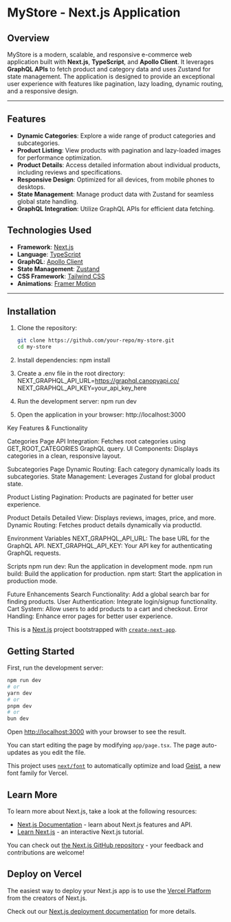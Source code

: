 # MyStore - Next.js Application

## Overview
MyStore is a modern, scalable, and responsive e-commerce web application built with **Next.js**, **TypeScript**, and **Apollo Client**. It leverages **GraphQL APIs** to fetch product and category data and uses Zustand for state management. The application is designed to provide an exceptional user experience with features like pagination, lazy loading, dynamic routing, and a responsive design.

---

## Features
- **Dynamic Categories**: Explore a wide range of product categories and subcategories.
- **Product Listing**: View products with pagination and lazy-loaded images for performance optimization.
- **Product Details**: Access detailed information about individual products, including reviews and specifications.
- **Responsive Design**: Optimized for all devices, from mobile phones to desktops.
- **State Management**: Manage product data with Zustand for seamless global state handling.
- **GraphQL Integration**: Utilize GraphQL APIs for efficient data fetching.

## Technologies Used
- **Framework**: [Next.js](https://nextjs.org/)
- **Language**: [TypeScript](https://www.typescriptlang.org/)
- **GraphQL**: [Apollo Client](https://www.apollographql.com/docs/react/)
- **State Management**: [Zustand](https://zustand-demo.pmnd.rs/)
- **CSS Framework**: [Tailwind CSS](https://tailwindcss.com/)
- **Animations**: [Framer Motion](https://www.framer.com/motion/)

---

## Installation

1. Clone the repository:
   ```bash
   git clone https://github.com/your-repo/my-store.git
   cd my-store

2. Install dependencies:
    npm install

3. Create a .env file in the root directory:
    NEXT_GRAPHQL_API_URL=https://graphql.canopyapi.co/
    NEXT_GRAPHQL_API_KEY=your_api_key_here

4. Run the development server:
    npm run dev

5. Open the application in your browser: 
    http://localhost:3000
    

Key Features & Functionality

Categories Page
API Integration: Fetches root categories using GET_ROOT_CATEGORIES GraphQL query.
UI Components: Displays categories in a clean, responsive layout.

Subcategories Page
Dynamic Routing: Each category dynamically loads its subcategories.
State Management: Leverages Zustand for global product state.

Product Listing
Pagination: Products are paginated for better user experience.

Product Details
Detailed View: Displays reviews, images, price, and more.
Dynamic Routing: Fetches product details dynamically via productId.

Environment Variables
NEXT_GRAPHQL_API_URL: The base URL for the GraphQL API.
NEXT_GRAPHQL_API_KEY: Your API key for authenticating GraphQL requests.

Scripts
npm run dev: Run the application in development mode.
npm run build: Build the application for production.
npm start: Start the application in production mode.


Future Enhancements
Search Functionality: Add a global search bar for finding products.
User Authentication: Integrate login/signup functionality.
Cart System: Allow users to add products to a cart and checkout.
Error Handling: Enhance error pages for better user experience.




























This is a [Next.js](https://nextjs.org) project bootstrapped with [`create-next-app`](https://nextjs.org/docs/app/api-reference/cli/create-next-app).

## Getting Started

First, run the development server:

```bash
npm run dev
# or
yarn dev
# or
pnpm dev
# or
bun dev
```

Open [http://localhost:3000](http://localhost:3000) with your browser to see the result.

You can start editing the page by modifying `app/page.tsx`. The page auto-updates as you edit the file.

This project uses [`next/font`](https://nextjs.org/docs/app/building-your-application/optimizing/fonts) to automatically optimize and load [Geist](https://vercel.com/font), a new font family for Vercel.

## Learn More

To learn more about Next.js, take a look at the following resources:

- [Next.js Documentation](https://nextjs.org/docs) - learn about Next.js features and API.
- [Learn Next.js](https://nextjs.org/learn) - an interactive Next.js tutorial.

You can check out [the Next.js GitHub repository](https://github.com/vercel/next.js) - your feedback and contributions are welcome!

## Deploy on Vercel

The easiest way to deploy your Next.js app is to use the [Vercel Platform](https://vercel.com/new?utm_medium=default-template&filter=next.js&utm_source=create-next-app&utm_campaign=create-next-app-readme) from the creators of Next.js.

Check out our [Next.js deployment documentation](https://nextjs.org/docs/app/building-your-application/deploying) for more details.
